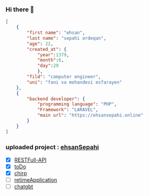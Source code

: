 ### Hi there 👋
```json
[
    {
        "first name": "ehsan",
        "last name": "sepahi ordeqan",
        "age": 22,
        "created_at": {
            "year":1379,
            "month":6,
            "day":29
            },
        "fild": "computer engineer",
        "uni": "fani va mohandesi esfarayen"
    },
    {
        "backend developer": {
            "programming language": "PHP",
            "Framework": "LARAVEL",
            "main url": "https://ehsansepahi.online"
        }
    }
]
```

### uploaded project : [ehsanSepahi](http://ehsansepahi.online/)

- [x] [RESTFull-API](http://ehsansepahi.online/RESTFull-API)
- [x] [toDo](http://ehsansepahi.online/toDo)
- [x] [chirp](http://ehsansepahi.online/chirp)
- [ ] [retimeApplication](http://ehsansepahi.online/realtime/)
- [ ] [chatgbt](http://ehsansepahi.online/chatgbt)

<!--
**ehsanSepahi/ehsanSepahi** is a ✨ _special_ ✨ repository because its `README.md` (this file) appears on your GitHub profile.

Here are some ideas to get you started:

- 🔭 I’m currently working on ...
- 🌱 I’m currently learning ...
- 👯 I’m looking to collaborate on ...
- 🤔 I’m looking for help with ...
- 💬 Ask me about ...
- 📫 How to reach me: ...
- 😄 Pronouns: ...
- ⚡ Fun fact: ...
-->
